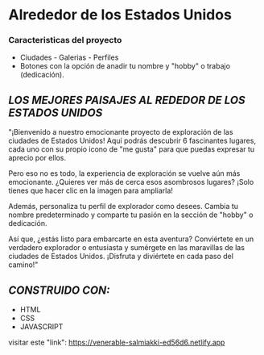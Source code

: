 # Alrededor de los Estados Unidos

### Caracteristicas del proyecto

- Ciudades - Galerias - Perfiles
- Botones con la opción de anadir tu nombre y "hobby" o trabajo (dedicación).

## _LOS MEJORES PAISAJES AL REDEDOR DE LOS ESTADOS UNIDOS_

"¡Bienvenido a nuestro emocionante proyecto de exploración de las ciudades de Estados Unidos! Aquí podrás descubrir 6 fascinantes lugares, cada uno con su propio icono de "me gusta" para que puedas expresar tu aprecio por ellos.

Pero eso no es todo, la experiencia de exploración se vuelve aún más emocionante. ¿Quieres ver más de cerca esos asombrosos lugares? ¡Solo tienes que hacer clic en la imagen para ampliarla!

Además, personaliza tu perfil de explorador como desees. Cambia tu nombre predeterminado y comparte tu pasión en la sección de "hobby" o dedicación.

Así que, ¿estás listo para embarcarte en esta aventura? Conviértete en un verdadero explorador o entusiasta y sumérgete en las maravillas de las ciudades de Estados Unidos. ¡Disfruta y diviértete en cada paso del camino!"

## _CONSTRUIDO CON:_

- HTML
- CSS
- JAVASCRIPT

visitar este "link": https://venerable-salmiakki-ed56d6.netlify.app
